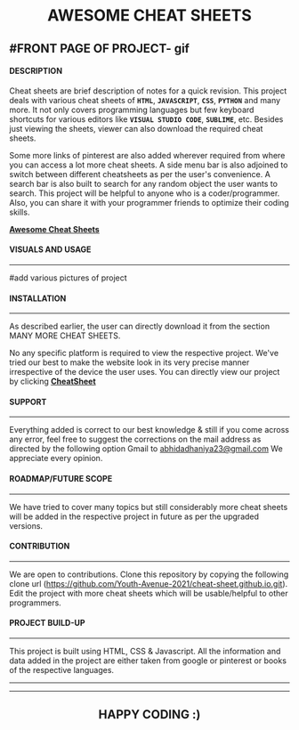 # <center>**AWESOME CHEAT SHEETS**</center>

#FRONT PAGE OF PROJECT- gif
---

#### **DESCRIPTION**

Cheat sheets are brief description of notes for a quick revision.
This project deals with various cheat sheets of **`HTML`**, **`JAVASCRIPT`**, **`CSS`**, **`PYTHON`** and many more. 
It not only covers programming languages but few keyboard shortcuts for various editors like **`VISUAL STUDIO CODE`**, **`SUBLIME`**, etc.
Besides just viewing the sheets, viewer can also download the required cheat sheets. 

Some more links of pinterest are also added wherever required from where you can access a lot more cheat sheets.
A side menu bar is also adjoined to switch between different cheatsheets as per the user's convenience.
A search bar is also built to search for any random object the user wants to search.
This project will be helpful to anyone who is a coder/programmer.
Also, you can share it with your programmer friends to optimize their coding skills.

<u>**[Awesome Cheat Sheets](https://awesome-cheat-sheets.online/)**</u>

#### **VISUALS AND USAGE**
---

#add various pictures of project

#### **INSTALLATION**
---
As described earlier, the user can directly download it from the section MANY MORE CHEAT SHEETS.

No any specific platform is required to view the respective project. 
We've tried our best to make the website look in its very precise manner irrespective of the device the user uses.
You can directly view our project by clicking <u>**[CheatSheet](https://youth-avenue-2021.github.io/cheat-sheet.github.io/ "CheatSheet")**</u>

#### **SUPPORT**
---
Everything added is correct to our best knowledge & still if you come across any error, feel free to suggest the corrections on the mail address as directed by the following option Gmail to abhidadhaniya23@gmail.com
We appreciate every opinion.

#### **ROADMAP/FUTURE SCOPE**
---
We have tried to cover many topics but still considerably more cheat sheets will be added in the respective project in future as per the upgraded versions.

#### **CONTRIBUTION** 
---
We are open to contributions.
Clone this repository by copying the following clone url (https://github.com/Youth-Avenue-2021/cheat-sheet.github.io.git). Edit the project with more cheat sheets which will be usable/helpful to other programmers.

#### **PROJECT BUILD-UP**
---
This project is built using HTML, CSS & Javascript.
All the information and data added in the project are either taken from google or pinterest or books of the respective languages. 


---
---
 ## <center>**HAPPY CODING :)**</center> 
